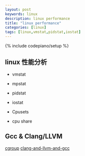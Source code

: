 ```yaml
---
layout: post
keywords: linux
description: linux performance
title: "linux performance"
categories: [linux]
tags: [linux,vmstat,pidstat,iostat]
---
```

{% include codepiano/setup %}

## linux 性能分析

* vmstat
* mpstat
* pidstat
* iostat

* Cpusets
* cpu share

## Gcc & Clang/LLVM

[cgroup](https://www.kernel.org/doc/html/latest/admin-guide/cgroup-v2.html)
[clang-and-llvm-and-gcc](https://stackoverflow.com/questions/24836183/what-is-the-difference-between-clang-and-llvm-and-gcc-g)

